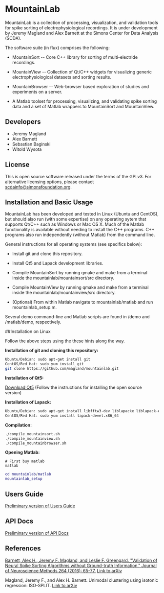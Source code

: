 # MountainLab
MountainLab is a collection of processing, visualization, and validation tools for spike sorting of electrophysiological recordings. It is under development by Jeremy Magland and Alex Barnett at the Simons Center for Data Analysis (SCDA).

The software suite (in flux) comprises the following:

* MountainSort -- Core C++ library for sorting of multi-electride recordings.

* MountainView -- Collection of Qt/C++ widgets for visualizing generic electrophysiological datasets and sorting results.

* MountainBrowser -- Web-browser based exploration of studies and experiments on a server.

* A Matlab toolset for processing, visualizing, and validating spike sorting data and a set of Matlab wrappers to MountainSort and MountainView.

## Developers

* Jeremy Magland
* Alex Barnett
* Sebastian Baginski
* Witold Wysota

## License

This is open source software released under the terms of the GPLv3. For alternative licensing options, please contact scdainfo@simonsfoundation.org.

## Installation and Basic Usage

MountainLab has been developed and tested in Linux (Ubuntu and CentOS), but should also run (with some expertise) on any operating sytem that supports Qt/C++ such as Windows or Mac OS X. Much of the Matlab functionality is available without needing to install the C++ programs. C++ programs also run independently (without Matlab) from the command line.

General instructions for all operating systems (see specifics below):

* Install git and clone this repository.

* Install Qt5 and Lapack development libraries.

* Compile MountainSort by running qmake and make from a terminal inside the mountainlab/mountainsort/src directory.

* Compile MountainView by running qmake and make from a terminal inside the mountainlab/mountainview/src directory.

* (Optional) From within Matlab navigate to mountainlab/matlab and run mountainlab_setup.m.

Several demo command-line and Matlab scripts are found in /demo and /matlab/demo, respectively.

##Installation on Linux

Follow the above steps using the these hints along the way.

**Installation of git and cloning this repository:**
```bash
Ubuntu/Debian: sudo apt-get install git
CentOS/Red Hat: sudo yum install git
git clone https://github.com/magland/mountainlab.git
```

**Installation of Qt5:**

[Download Qt5](https://www.qt.io/download-open-source/)
(Follow the instructions for installing the open source version)

**Installation of Lapack:**
```bash
Ubuntu/Debian: sudo apt-get install libfftw3-dev liblapacke liblapack-dev liblapacke-dev
CentOS/Red Hat: sudo yum install lapack-devel.x86_64
```

**Compilation:**
```bash
./compile_mountainsort.sh
./compile_mountainview.sh
./compile_mountainbrowser.sh
```

**Opening Matlab:**
```
# First buy matlab
matlab
```
```matlab
cd mountainlab/matlab
mountainlab_setup
```

## Users Guide

[Preliminary version of Users Guide](doc/usersguide.md)

## API Docs

[Preliminary version of API Docs](http://magland.github.io/mountainlab/)

## References

[Barnett, Alex H., Jeremy F. Magland, and Leslie F. Greengard. "Validation of Neural Spike Sorting Algorithms without Ground-truth Information." Journal of Neuroscience Methods 264 (2016): 65-77.](http://www.ncbi.nlm.nih.gov/pubmed/26930629) [Link to arXiv](http://arxiv.org/abs/1508.06936)

Magland, Jeremy F., and Alex H. Barnett. Unimodal clustering using isotonic regression: ISO-SPLIT. [Link to arXiv](http://arxiv.org/abs/1508.04841)

